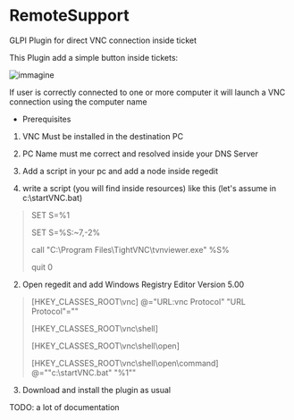 # RemoteSupport
GLPI Plugin for direct VNC connection inside ticket

This Plugin add a simple button inside tickets: 

![immagine](https://user-images.githubusercontent.com/35736369/142444042-0cd5627b-5a5d-4586-8022-083e51d6f06c.png)

If user is correctly connected to one or more computer it will launch a VNC connection using the computer name


- Prerequisites
1) VNC Must be installed in the destination PC
2) PC Name must me correct and resolved inside your DNS Server
3) Add a script in your pc and add a node inside regedit


1) write a script (you will find inside resources) like this (let's assume in c:\startVNC.bat)
> SET S=%1
> 
> SET S=%S:~7,-2%
> 
> call "C:\Program Files\TightVNC\tvnviewer.exe" %S%
> 
> quit 0

2) Open regedit and add
Windows Registry Editor Version 5.00

> [HKEY_CLASSES_ROOT\vnc]
> @="URL:vnc Protocol"
> "URL Protocol"=""
> 
> [HKEY_CLASSES_ROOT\vnc\shell]
>
> [HKEY_CLASSES_ROOT\vnc\shell\open]
> 
> [HKEY_CLASSES_ROOT\vnc\shell\open\command]
> @="\"c:\\startVNC.bat\" \"%1\""

3) Download and install the plugin as usual


TODO: a lot of documentation

